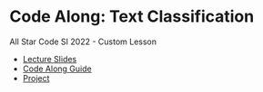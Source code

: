 # Code Along: Text Classification
All Star Code SI 2022 - Custom Lesson

* [Lecture Slides](https://docs.google.com/presentation/d/19hbDevliudq1xhsnLC4X2tHzaaOzNSgKJk3lEdcI7Ao/edit)
* [Code Along Guide](https://docs.google.com/document/d/1J_vB0UESBg3ALxlQ21KdjCwm4Wn2d0r6E22iQB1b6ng/edit)
* [Project](https://docs.google.com/document/d/1kDzmDbt9Ahkbd4L7HbpRvge5s6o8Py3kz2ztg-dElo4/edit)
